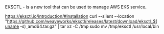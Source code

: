 EKSCTL - is a new tool that can be used to manage AWS EKS service.

https://eksctl.io/introduction/#installation
curl --silent --location "https://github.com/weaveworks/eksctl/releases/latest/download/eksctl_$(uname -s)_amd64.tar.gz" | tar xz -C /tmp
sudo mv /tmp/eksctl /usr/local/bin
